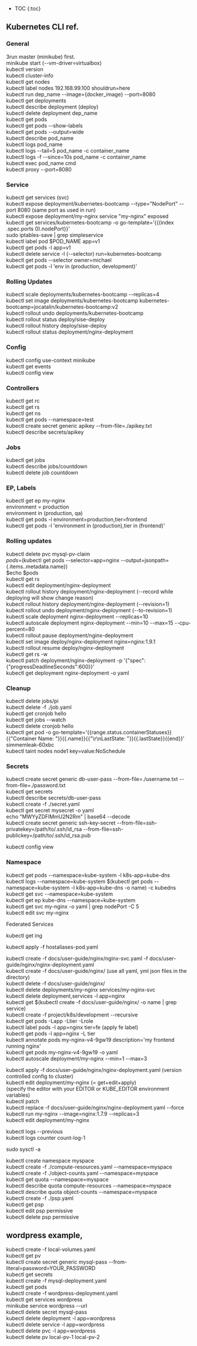 * TOC
{:toc}

## Kubernetes CLI ref.

### General
3run master (minikube) first.  
minikube start (--vm-driver=virtualbox)  
kubectl version  
kubectl cluster-info  
kubectl get nodes  
kubectl label nodes 192.168.99.100 shouldrun=here  
kubectl run dep_name --image={docker_image} --port=8080  
kubectl get deployments  
kubectl describe deployment (deploy)  
kubectl delete deployment dep_name  
kubectl get pods  
kubectl get pods --show-labels  
kubectl get pods --output=wide  
kubectl describe pod_name  
kubectl logs pod_name  
kubectl logs --tail=5 pod_name -c container_name  
kubectl logs -f --since=10s pod_name -c container_name  
kubectl exec pod_name cmd  
kubectl proxy --port=8080  
### Service
kubectl get services (svc)  
kubectl expose deployment/kubernetes-bootcamp --type="NodePort" --port 8080 (same port as used in run)  
kubectl expose deployment/my-nginx service "my-nginx" exposed  
kubectl get services/kubernetes-bootcamp -o go-template='{{(index .spec.ports 0).nodePort}}'  
sudo iptables-save | grep simpleservice  
kubectl label pod $POD_NAME app=v1  
kubectl get pods -l app=v1  
kubectl delete service -l (--selector) run=kubernetes-bootcamp  
kubectl get pods --selector owner=michael  
kubectl get pods -l 'env in (production, development)'  
### Rolling Updates
kubectl scale deployments/kubernetes-bootcamp --replicas=4  
kubectl set image deployments/kubernetes-bootcamp kubernetes-bootcamp=jocatalin/kubernetes-bootcamp:v2  
kubectl rollout undo deployments/kubernetes-bootcamp  
kubectl rollout status deploy/sise-deploy  
kubectl rollout history deploy/sise-deploy  
kubectl rollout status deployment/nginx-deployment  
### Config
kubectl config use-context minikube  
kubectl get events  
kubectl config view  
### Controllers  
kubectl get rc  
kubectl get rs  
kubectl get ns  
kubectl get pods --namespace=test  
kubectl create secret generic apikey --from-file=./apikey.txt  
kubectl describe secrets/apikey  
### Jobs
kubectl get jobs  
kubectl describe jobs/countdown  
kubectl delete job countdown  
### EP, Labels  
kubectl get ep my-nginx  
environment = production  
environment in (production, qa)  
kubectl get pods -l environment=production,tier=frontend  
kubectl get pods -l 'environment in (production),tier in (frontend)'  
### Rolling updates
kubectl delete pvc mysql-pv-claim  
$pods=$(kubectl get pods --selector=app=nginx --output=jsonpath={.items..metadata.name})  
$echo $pods  
kubectl get rs  
kubectl edit deployment/nginx-deployment  
kubectl rollout history deployment/nginx-deployment (--record while deploying will show change reason)  
kubectl rollout history deployment/nginx-deployment (--revision=1)  
kubectl rollout undo deployment/nginx-deployment (--to-revision=1)  
kubectl scale deployment nginx-deployment --replicas=10  
kubectl autoscale deployment nginx-deployment --min=10 --max=15 --cpu-percent=80  
kubectl rollout pause deployment/nginx-deployment  
kubectl set image deploy/nginx-deployment nginx=nginx:1.9.1  
kubectl rollout resume deploy/nginx-deployment  
kubectl get rs -w  
kubectl patch deployment/nginx-deployment -p '{"spec":{"progressDeadlineSeconds":600}}'  
kubectl get deployment nginx-deployment -o yaml  
### Cleanup
kubectl delete jobs/pi  
kubectl delete -f ./job.yaml  
kubectl get cronjob hello  
kubectl get jobs --watch  
kubectl delete cronjob hello  
kubectl get pod -o go-template='{{range.status.containerStatuses}}{{"Container Name: "}}{{.name}}{{"\r\nLastState: "}}{{.lastState}}{{end}}' simmemleak-60xbc  
kubectl taint nodes node1 key=value:NoSchedule  
### Secrets  
kubectl create secret generic db-user-pass --from-file=./username.txt --from-file=./password.txt  
kubectl get secrets  
kubectl describe secrets/db-user-pass  
kubectl create -f ./secret.yaml  
kubectl get secret mysecret -o yaml  
echo "MWYyZDFlMmU2N2Rm" | base64 --decode  
kubectl create secret generic ssh-key-secret --from-file=ssh-privatekey=/path/to/.ssh/id_rsa --from-file=ssh-publickey=/path/to/.ssh/id_rsa.pub  

kubectl config view  
### Namespace
kubectl get pods --namespace=kube-system -l k8s-app=kube-dns  
kubectl logs --namespace=kube-system $(kubectl get pods --namespace=kube-system -l k8s-app=kube-dns -o name) -c kubedns  
kubectl get svc --namespace=kube-system  
kubectl get ep kube-dns --namespace=kube-system  
kubectl get svc my-nginx -o yaml | grep nodePort -C 5  
kubectl edit svc my-nginx  

Federated Services  

kubectl get ing  

kubectl apply -f hostaliases-pod.yaml  

kubectl create -f docs/user-guide/nginx/nginx-svc.yaml -f docs/user-guide/nginx/nginx-deployment.yaml  
kubectl create -f docs/user-guide/nginx/ (use all yaml, yml json files in the directory)  
kubectl delete -f docs/user-guide/nginx/  
kubectl delete deployments/my-nginx services/my-nginx-svc  
kubectl delete deployment,services -l app=nginx  
kubectl get $(kubectl create -f docs/user-guide/nginx/ -o name | grep service)  
kubectl create -f project/k8s/development --recursive  
kubectl get pods -Lapp -Ltier -Lrole  
kubectl label pods -l app=nginx tier=fe (apply fe label)  
kubectl get pods -l app=nginx -L tier  
kubectl annotate pods my-nginx-v4-9gw19 description='my frontend running nginx'  
kubectl get pods my-nginx-v4-9gw19 -o yaml  
kubectl autoscale deployment/my-nginx --min=1 --max=3  

kubectl apply -f docs/user-guide/nginx/nginx-deployment.yaml (version controlled config to cluster)  
kubectl edit deployment/my-nginx (= get+edit+apply)  
(specify the editor with your EDITOR or KUBE_EDITOR environment variables)  
kubectl patch  
kubectl replace -f docs/user-guide/nginx/nginx-deployment.yaml --force  
kubectl run my-nginx --image=nginx:1.7.9 --replicas=3  
kubectl edit deployment/my-nginx  

kubectl logs --previous  
kubectl logs counter count-log-1  

sudo sysctl -a  

kubectl create namespace myspace  
kubectl create -f ./compute-resources.yaml --namespace=myspace  
kubectl create -f ./object-counts.yaml --namespace=myspace  
kubectl get quota --namespace=myspace  
kubectl describe quota compute-resources --namespace=myspace  
kubectl describe quota object-counts --namespace=myspace  
kubectl create -f ./psp.yaml  
kubectl get psp  
kubectl edit psp permissive  
kubectl delete psp permissive  

wordpress example,  
-----------------------------  
kubectl create -f local-volumes.yaml  
kubectl get pv  
kubectl create secret generic mysql-pass --from-literal=password=YOUR_PASSWORD  
kubectl get secrets  
kubectl create -f mysql-deployment.yaml  
kubectl get pods  
kubectl create -f wordpress-deployment.yaml  
kubectl get services wordpress  
minikube service wordpress --url  
kubectl delete secret mysql-pass  
kubectl delete deployment -l app=wordpress  
kubectl delete service -l app=wordpress  
kubectl delete pvc -l app=wordpress  
kubectl delete pv local-pv-1 local-pv-2  
